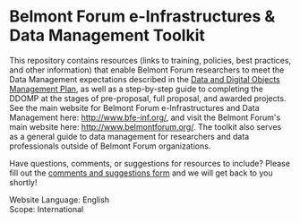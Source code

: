 # Belmont Forum e-Infrastructures & Data Management Toolkit  

This repository contains resources (links to training, policies, best practices, and other information) that enable Belmont Forum researchers to meet the Data Management expectations described in the <a href="http://www.bfe-inf.org/sites/default/files/doc-repository/CRA_Data_Digital_Outputs_Management_Annex_20180501.pdf">Data and Digital Objects Management Plan</a>, as well as a step-by-step guide to completing the DDOMP at the stages of pre-proposal, full proposal, and awarded projects. See the main website for Belmont Forum e-Infrastructures and Data Management here: http://www.bfe-inf.org/, and visit the Belmont Forum's main website here: http://www.belmontforum.org/. The toolkit also serves as a general guide to data management for researchers and data professionals outside of Belmont Forum organizations.

Have questions, comments, or suggestions for resources to include? Please fill out the <a href="https://docs.google.com/forms/d/e/1FAIpQLSf5AnpvrwlnEog7w0bbIIMbjYrz-XNPZKJDoAZM2_0I-5XEvQ/viewform?usp=sf_link">comments and suggestions form</a> and we will get back to you shortly!

Website Language: English   
Scope: International
